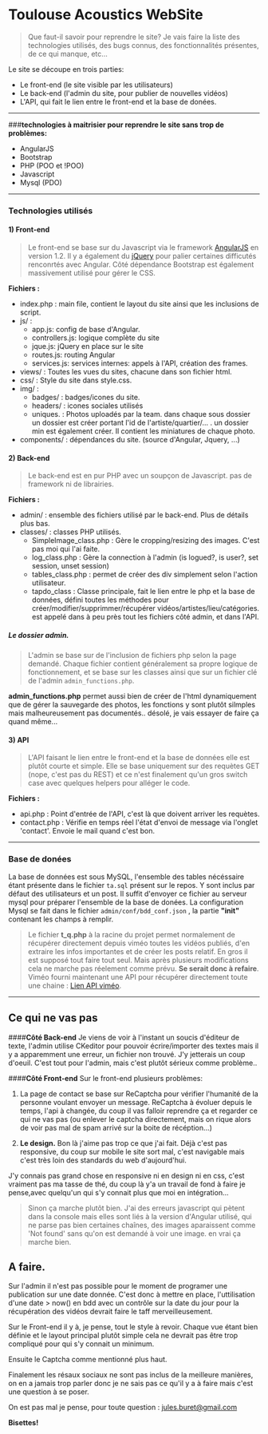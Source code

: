 # Toulouse Acoustics WebSite

> Que faut-il savoir pour reprendre le site? Je vais faire la liste des technologies utilisés, des bugs connus,
des fonctionnalités présentes, de ce qui manque, etc...

Le site se découpe en trois parties:
* Le front-end (le site visible par les utilisateurs)
* Le back-end (l'admin du site, pour publier de nouvelles vidéos)
* L'API, qui fait le lien entre le front-end et la base de donées.

-------

###__technologies à maitrisier pour reprendre le site sans trop de problèmes:__
* AngularJS
* Bootstrap
* PHP (POO et !POO)
* Javascript
* Mysql (PDO)

-------
### Technologies utilisés
#### 1) __Front-end__
> Le front-end se base sur du Javascript via le framework [AngularJS](http://angularjs.org) en version 1.2. 
Il y a également du [jQuery](https://jquery.com/) pour palier certaines difficutés renconrtés avec Angular.
Côté dépendance Bootstrap est également massivement utilisé pour gérer le CSS.

__Fichiers :__ 
* index.php : main file, contient le layout du site ainsi que les inclusions de script.
* js/ :
    * app.js: config de base d'Angular.
    * controllers.js: logique complète du site
    * jque.js: jQuery en place sur le site
    * routes.js: routing Angular
    * services.js: services internes: appels à l'API, création des frames.
* views/ : Toutes les vues du sites, chacune dans son fichier html.
* css/ : Style du site dans style.css.
* img/ : 
    * badges/ : badges/icones du site.
    * headers/ : icones sociales utilisés
    * uniques. : Photos uploadés par la team. dans chaque sous dossier un dossier est créer portant l'id de
            l'artiste/quartier/... . un dossier min est également créer. Il contient les miniatures de chaque photo.
 * components/ : dépendances du site. (source d'Angular, Jquery, ...)
 
 
 #### 2) __Back-end__
 > Le back-end est en pur PHP avec un soupçon de Javascript. pas de framework ni de librairies.
 
 __Fichiers :__
  * admin/ : ensemble des fichiers utilisé par le back-end. Plus de détails plus bas.
  * classes/ : classes PHP utilisés. 
    * SimpleImage_class.php : Gère le cropping/resizing des images. C'est pas moi qui l'ai faite.
    * log_class.php : Gère la connection à l'admin (is logued?, is user?, set session, unset session)
    * tables_class.php : permet de créer des div simplement selon l'action utilisateur.
    * tapdo_class : Classe principale, fait le lien entre le php et la base de données, défini toutes les méthodes pour
        créer/modifier/supprimmer/récupérer vidéos/artistes/lieu/catégories. est appelé dans à peu près tout les fichiers côté
        admin, et dans l'API.
    
    
##### Le dossier admin.
> L'admin se base sur de l'inclusion de fichiers php selon la page demandé. Chaque fichier contient généralement sa propre 
logique de fonctionnement, et se base sur les classes ainsi que sur un fichier clé de l'admin `admin_functions.php`.

__admin_functions.php__ permet aussi bien de créer de l'html dynamiquement que de gérer la sauvegarde des photos, les fonctions y sont plutôt silmples
mais malheureusement pas documentés.. désolé, je vais essayer de faire ça quand même...

#### 3) API

>L'API faisant le lien entre le front-end et la base de données elle est plutôt courte et simple. Elle se base uniquement 
sur des requètes GET (nope, c'est pas du REST) et ce n'est finalement qu'un gros switch case avec quelques helpers pour alléger le code.

__Fichiers :__
 * api.php : Point d'entrée de l'API, c'est là que doivent arriver les requètes.
 * contact.php : Vérifie en temps réel l'état d'envoi de message via l'onglet 'contact'. Envoie le mail quand c'est bon.
 
-------
### Base de donées

La base de données est sous MySQL, l'ensemble des tables nécéssaire étant présente dans le fichier `ta.sql` présent sur le repos. Y sont inclus par défaut des utilisateurs et un post. Il suffit d'envoyer ce fichier au serveur mysql pour préparer l'ensemble de la base de donées. La configuration Mysql se fait dans le fichier `admin/conf/bdd_conf.json` , la partie __"init"__ contenant les champs à remplir.


> Le fichier __t_q.php__ à la racine du projet permet normalement de récupérer directement depuis viméo toutes les vidéos publiés, d'en extraire les infos importantes et de créer les posts relatif. En gros il est supposé tout faire tout seul. Mais après plusieurs modifications cela ne marche pas réelement comme prévu. __Se serait donc à refaire__. Viméo fourni maintenant une API pour récupérer directement toute une chaine : [Lien API viméo](https://developer.vimeo.com/api/start).

-------
## Ce qui ne vas pas

####__Côté Back-end__
Je viens de voir à l'instant un soucis d'éditeur de texte, l'admin utilise CKeditor pour pouvoir écrire/importer
des textes mais il y a apparemment une erreur, un fichier non trouvé. J'y jetterais un coup d'oeuil.
C'est tout pour l'admin, mais c'est plutôt sérieux comme problème..

####__Côté Front-end__
Sur le front-end plusieurs problèmes:

1) La page de contact se base sur ReCaptcha pour vérifier l'humanité de la personne voulant envoyer un message. ReCaptcha à évoluer depuis le temps, l'api à changée, du coup il vas falloir reprendre ça et regarder ce qui ne vas pas (ou enlever le captcha directement, mais on rique alors de voir pas mal de spam arrivé sur la boite de récéption...)

2) __Le design.__
Bon là j'aime pas trop ce que j'ai fait. Déjà c'est pas responsive, du coup sur mobile le site sort mal, c'est navigable mais c'est très loin des standards du web d'aujourd'hui. 

J'y connais pas grand chose en responsive ni en design ni en css, c'est vraiment pas ma tasse de thé, du coup là y'a un travail de fond à faire je pense,avec quelqu'un qui s'y connait plus que moi en intégration...

> Sinon ça marche plutôt bien. J'ai des erreurs javascript qui pètent dans la console mais elles sont liés à la version d'Angular utilisé, qui ne parse pas bien certaines chaînes, des images aparaissent comme 'Not found' sans qu'on est demandé à voir une image. en vrai ça marche bien.


## A faire.

Sur l'admin il n'est pas possible pour le moment de programer une publication sur une date donnée. C'est donc à mettre en place, l'uttilisation d'une date > now() en bdd avec un contrôle sur la date du jour pour la récupération des vidéos devrait faire le taff merveilleusement.

Sur le Front-end il y à, je pense, tout le style à revoir. Chaque vue étant bien définie et le layout principal plutôt simple cela ne devrait pas être trop compliqué pour qui s'y connait un minimum. 

Ensuite le Captcha comme mentionné plus haut.

Finalement les résaux sociaux ne sont pas inclus de la meilleure manières, on en a jamais trop parler donc je ne sais pas ce qu'il y a à faire mais c'est une question à se poser.

On est pas mal je pense, pour toute question : jules.buret@gmail.com

__Bisettes!__
